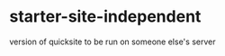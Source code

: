 starter-site-independent
========================

version of quicksite to be run on someone else's server
